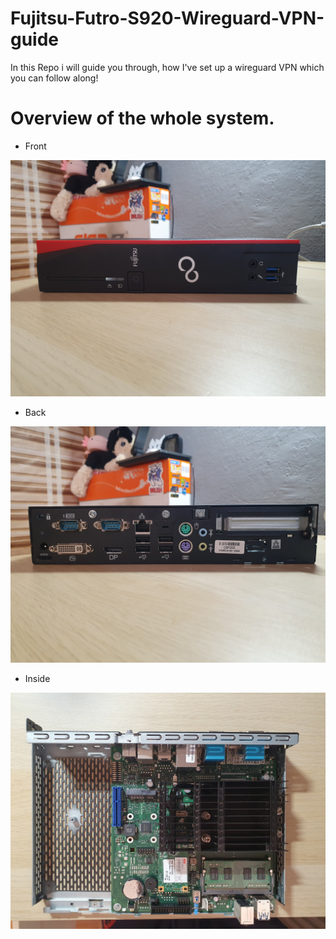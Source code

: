 # Fujitsu-Futro-S920-Wireguard-VPN-guide
In this Repo i will guide you through, how I've set up a wireguard VPN which you can follow along!

# Overview of the whole system.
- Front
<img src="https://github.com/Foxysome/Fujitsu-Futro-S920-Wireguard-VPN-guide/blob/main/images/front.jpg?raw=true">

- Back
<img src="https://github.com/Foxysome/Fujitsu-Futro-S920-Wireguard-VPN-guide/blob/main/images/back.jpg?raw=true">

- Inside
<img src="https://github.com/Foxysome/Fujitsu-Futro-S920-Wireguard-VPN-guide/blob/main/images/top.jpg?raw=true">
